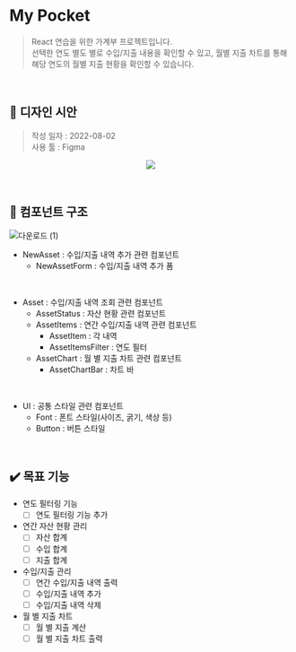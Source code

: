 # My Pocket
> React 연습을 위한 가계부 프로젝트입니다.<br/>
> 선택한 연도 별도 별로 수입/지출 내용을 확인할 수 있고, 월별 지출 차트를 통해 해당 연도의 월별 지출 현황을 확인할 수 있습니다.
<br/>

## 🎨 디자인 시안
> 작성 일자 : 2022-08-02<br/>
> 사용 툴 : Figma
<p align="center">
  <img src="https://user-images.githubusercontent.com/105365737/182502085-94af2cf7-95ab-4ff2-912b-f2f92c70f7c0.png" />
</p>
<br/>

## 🌲 컴포넌트 구조
![다운로드 (1)](https://user-images.githubusercontent.com/105365737/182518489-f8f20988-2344-4d8a-9ce6-826cbc907d65.png)
* NewAsset : 수입/지출 내역 추가 관련 컴포넌트
  - NewAssetForm : 수입/지출 내역 추가 폼
<br/>

* Asset : 수입/지출 내역 조회 관련 컴포넌트
  - AssetStatus : 자산 현황 관련 컴포넌트
  - AssetItems : 연간 수입/지출 내역 관련 컴포넌트
    - AssetItem : 각 내역
    - AssetItemsFilter : 연도 필터
  - AssetChart : 월 별 지출 차트 관련 컴포넌트
    - AssetChartBar : 차트 바
<br/>

* UI : 공통 스타일 관련 컴포넌트
  - Font : 폰트 스타일(사이즈, 굵기, 색상 등)
  - Button : 버튼 스타일

<br/>

## ✔️ 목표 기능
* 연도 필터링 기능
  - [ ] 연도 필터링 기능 추가
* 연간 자산 현황 관리
  - [ ] 자산 합계
  - [ ] 수입 합계
  - [ ] 지출 합계
* 수입/지출 관리
  - [ ] 연간 수입/지출 내역 출력
  - [ ] 수입/지출 내역 추가
  - [ ] 수입/지출 내역 삭제
* 월 별 지출 차트
  - [ ] 월 별 지출 계산
  - [ ] 월 별 지출 차트 출력
